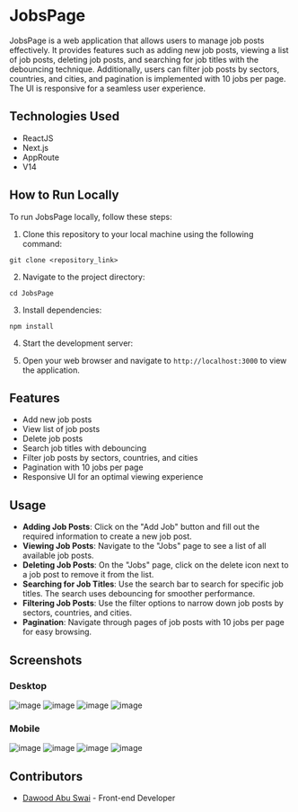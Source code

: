 # JobsPage

JobsPage is a web application that allows users to manage job posts effectively. It provides features such as adding new job posts, viewing a list of job posts, deleting job posts, and searching for job titles with the debouncing technique. Additionally, users can filter job posts by sectors, countries, and cities, and pagination is implemented with 10 jobs per page. The UI is responsive for a seamless user experience.

## Technologies Used

- ReactJS
- Next.js
- AppRoute
- V14

## How to Run Locally

To run JobsPage locally, follow these steps:

1. Clone this repository to your local machine using the following command:

```
git clone <repository_link>
```

2. Navigate to the project directory:

```
cd JobsPage
```

3. Install dependencies:

```
npm install
```


4. Start the development server:



5. Open your web browser and navigate to `http://localhost:3000` to view the application.

## Features

- Add new job posts
- View list of job posts
- Delete job posts
- Search job titles with debouncing
- Filter job posts by sectors, countries, and cities
- Pagination with 10 jobs per page
- Responsive UI for an optimal viewing experience

## Usage

- **Adding Job Posts**: Click on the "Add Job" button and fill out the required information to create a new job post.
- **Viewing Job Posts**: Navigate to the "Jobs" page to see a list of all available job posts.
- **Deleting Job Posts**: On the "Jobs" page, click on the delete icon next to a job post to remove it from the list.
- **Searching for Job Titles**: Use the search bar to search for specific job titles. The search uses debouncing for smoother performance.
- **Filtering Job Posts**: Use the filter options to narrow down job posts by sectors, countries, and cities.
- **Pagination**: Navigate through pages of job posts with 10 jobs per page for easy browsing.

## Screenshots

### Desktop

![image](https://github.com/dawood8080/jobsPage/assets/72354164/c4800b4e-e2f1-4638-818a-b8e5f943410e) ![image](https://github.com/dawood8080/jobsPage/assets/72354164/1b055963-e2d9-47e1-af05-09c41b46e795)
![image](https://github.com/dawood8080/jobsPage/assets/72354164/eb755f74-d134-4c38-9bdd-0f09d55e056a) ![image](https://github.com/dawood8080/jobsPage/assets/72354164/37d04348-bea4-4309-bf3f-fd590489a35b)

### Mobile

![image](https://github.com/dawood8080/jobsPage/assets/72354164/67284c01-285b-4417-8795-88bd8a1837b5) ![image](https://github.com/dawood8080/jobsPage/assets/72354164/86a735ba-817b-42a3-8c70-d44c0cc36547)
![image](https://github.com/dawood8080/jobsPage/assets/72354164/cfb93376-475c-4b19-908e-c561dacb55aa) ![image](https://github.com/dawood8080/jobsPage/assets/72354164/d743b802-357a-4d4f-9a95-c129ec322844)

## Contributors

- [Dawood Abu Swai]([link_to_profile](https://github.com/dawood8080)) - Front-end Developer
